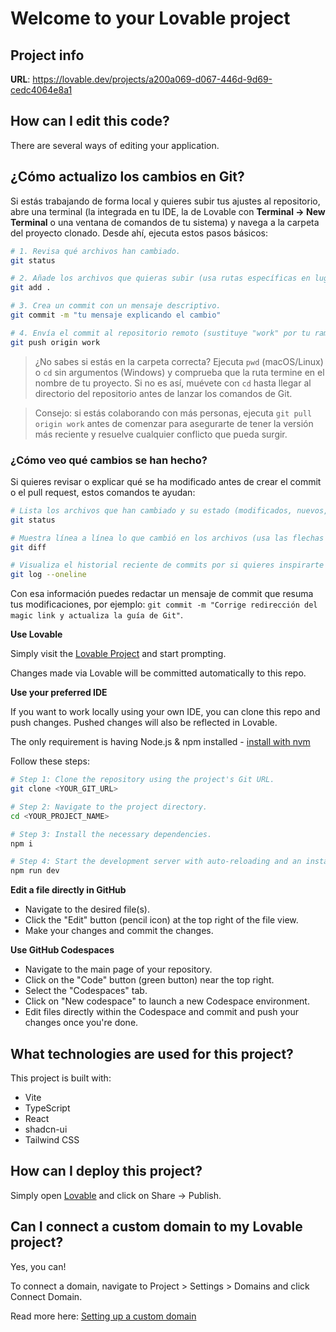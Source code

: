 # Welcome to your Lovable project

## Project info

**URL**: https://lovable.dev/projects/a200a069-d067-446d-9d69-cedc4064e8a1

## How can I edit this code?

There are several ways of editing your application.

## ¿Cómo actualizo los cambios en Git?

Si estás trabajando de forma local y quieres subir tus ajustes al repositorio, abre una terminal (la integrada en tu IDE, la de Lovable con **Terminal → New Terminal** o una ventana de comandos de tu sistema) y navega a la carpeta del proyecto clonado. Desde ahí, ejecuta estos pasos básicos:

```sh
# 1. Revisa qué archivos han cambiado.
git status

# 2. Añade los archivos que quieras subir (usa rutas específicas en lugar de "." si prefieres ser más selectivo).
git add .

# 3. Crea un commit con un mensaje descriptivo.
git commit -m "tu mensaje explicando el cambio"

# 4. Envía el commit al repositorio remoto (sustituye "work" por tu rama si es distinta).
git push origin work
```

> ¿No sabes si estás en la carpeta correcta? Ejecuta `pwd` (macOS/Linux) o `cd` sin argumentos (Windows) y comprueba que la ruta termine en el nombre de tu proyecto. Si no es así, muévete con `cd` hasta llegar al directorio del repositorio antes de lanzar los comandos de Git.

> Consejo: si estás colaborando con más personas, ejecuta `git pull origin work` antes de comenzar para asegurarte de tener la versión más reciente y resuelve cualquier conflicto que pueda surgir.

### ¿Cómo veo qué cambios se han hecho?

Si quieres revisar o explicar qué se ha modificado antes de crear el commit o el pull request, estos comandos te ayudan:

```sh
# Lista los archivos que han cambiado y su estado (modificados, nuevos, eliminados).
git status

# Muestra línea a línea lo que cambió en los archivos (usa las flechas para desplazarte y "q" para salir).
git diff

# Visualiza el historial reciente de commits por si quieres inspirarte en cómo describir los cambios.
git log --oneline
```

Con esa información puedes redactar un mensaje de commit que resuma tus modificaciones, por ejemplo: `git commit -m "Corrige redirección del magic link y actualiza la guía de Git"`.

**Use Lovable**

Simply visit the [Lovable Project](https://lovable.dev/projects/a200a069-d067-446d-9d69-cedc4064e8a1) and start prompting.

Changes made via Lovable will be committed automatically to this repo.

**Use your preferred IDE**

If you want to work locally using your own IDE, you can clone this repo and push changes. Pushed changes will also be reflected in Lovable.

The only requirement is having Node.js & npm installed - [install with nvm](https://github.com/nvm-sh/nvm#installing-and-updating)

Follow these steps:

```sh
# Step 1: Clone the repository using the project's Git URL.
git clone <YOUR_GIT_URL>

# Step 2: Navigate to the project directory.
cd <YOUR_PROJECT_NAME>

# Step 3: Install the necessary dependencies.
npm i

# Step 4: Start the development server with auto-reloading and an instant preview.
npm run dev
```

**Edit a file directly in GitHub**

- Navigate to the desired file(s).
- Click the "Edit" button (pencil icon) at the top right of the file view.
- Make your changes and commit the changes.

**Use GitHub Codespaces**

- Navigate to the main page of your repository.
- Click on the "Code" button (green button) near the top right.
- Select the "Codespaces" tab.
- Click on "New codespace" to launch a new Codespace environment.
- Edit files directly within the Codespace and commit and push your changes once you're done.

## What technologies are used for this project?

This project is built with:

- Vite
- TypeScript
- React
- shadcn-ui
- Tailwind CSS

## How can I deploy this project?

Simply open [Lovable](https://lovable.dev/projects/a200a069-d067-446d-9d69-cedc4064e8a1) and click on Share -> Publish.

## Can I connect a custom domain to my Lovable project?

Yes, you can!

To connect a domain, navigate to Project > Settings > Domains and click Connect Domain.

Read more here: [Setting up a custom domain](https://docs.lovable.dev/features/custom-domain#custom-domain)
